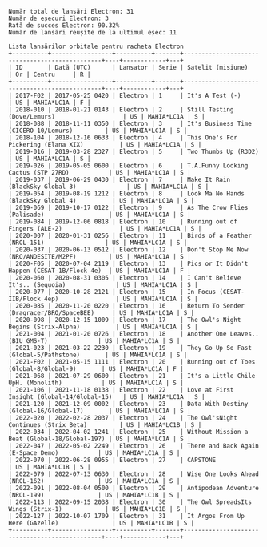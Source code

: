     Număr total de lansări Electron: 31
    Număr de eșecuri Electron: 3
    Rată de succes Electron: 90.32%
    Număr de lansări reușite de la ultimul eșec: 11
    
    Lista lansărilor orbitale pentru racheta Electron
    +----------+-----------------+----------+-------+-----------------------------------------------+----+------------+---+
    | ID       | Dată (UTC)      | Lansator | Serie | Satelit (misiune)                             | Or | Centru     | R |
    +----------+-----------------+----------+-------+-----------------------------------------------+----+------------+---+
    | 2017-F02 | 2017-05-25 0420 | Electron | 1     | It's A Test (-)                               | US | MAHIA*LC1A | F |
    | 2018-010 | 2018-01-21 0143 | Electron | 2     | Still Testing (Dove/Lemurs)                   | US | MAHIA*LC1A | S |
    | 2018-088 | 2018-11-11 0350 | Electron | 3     | It's Business Time (CICERO 10/Lemurs)         | US | MAHIA*LC1A | S |
    | 2018-104 | 2018-12-16 0633 | Electron | 4     | This One's For Pickering (Elana XIX)          | US | MAHIA*LC1A | S |
    | 2019-016 | 2019-03-28 2327 | Electron | 5     | Two Thumbs Up (R3D2)                          | US | MAHIA*LC1A | S |
    | 2019-026 | 2019-05-05 0600 | Electron | 6     | T.A.Funny Looking Cactus (STP 27RD)           | US | MAHIA*LC1A | S |
    | 2019-037 | 2019-06-29 0430 | Electron | 7     | Make It Rain (BlackSky Global 3)              | US | MAHIA*LC1A | S |
    | 2019-054 | 2019-08-19 1212 | Electron | 8     | Look Ma No Hands (BlackSky Global 4)          | US | MAHIA*LC1A | S |
    | 2019-069 | 2019-10-17 0122 | Electron | 9     | As The Crow Flies (Palisade)                  | US | MAHIA*LC1A | S |
    | 2019-084 | 2019-12-06 0818 | Electron | 10    | Running out of Fingers (ALE-2)                | US | MAHIA*LC1A | S |
    | 2020-007 | 2020-01-31 0256 | Electron | 11    | Birds of a Feather (NROL-151)                 | US | MAHIA*LC1A | S |
    | 2020-037 | 2020-06-13 0512 | Electron | 12    | Don't Stop Me Now (NRO/ANDESITE/M2PF)         | US | MAHIA*LC1A | S |
    | 2020-F05 | 2020-07-04 2119 | Electron | 13    | Pics or It Didn't Happen (CESAT-1B/Flock 4e)  | US | MAHIA*LC1A | F |
    | 2020-060 | 2020-08-31 0305 | Electron | 14    | I Can't Believe It's.. (Sequoia)              | US | MAHIA*LC1A | S |
    | 2020-077 | 2020-10-28 2121 | Electron | 15    | In Focus (CESAT-IIB/Flock 4ep)                | US | MAHIA*LC1A | S |
    | 2020-085 | 2020-11-20 0220 | Electron | 16    | Return To Sender (Dragracer/BRO/SpaceBEE)     | US | MAHIA*LC1A | S |
    | 2020-098 | 2020-12-15 1009 | Electron | 17    | The Owl's Night Begins (Strix-Alpha)          | US | MAHIA*LC1A | S |
    | 2021-004 | 2021-01-20 0726 | Electron | 18    | Another One Leaves.. (BIU GMS-T)              | US | MAHIA*LC1A | S |
    | 2021-023 | 2021-03-22 2230 | Electron | 19    | They Go Up So Fast (Global-5/Pathstone)       | US | MAHIA*LC1A | S |
    | 2021-F02 | 2021-05-15 1111 | Electron | 20    | Running out of Toes (Global-8/Global-9)       | US | MAHIA*LC1A | F |
    | 2021-068 | 2021-07-29 0600 | Electron | 21    | It's a Little Chile UpH. (Monolith)           | US | MAHIA*LC1A | S |
    | 2021-106 | 2021-11-18 0138 | Electron | 22    | Love at First Insight (Global-14/Global-15)   | US | MAHIA*LC1A | S |
    | 2021-120 | 2021-12-09 0002 | Electron | 23    | Data With Destiny (Global-16/Global-17)       | US | MAHIA*LC1A | S |
    | 2022-020 | 2022-02-28 2037 | Electron | 24    | The Owl'sNight Continues (Strix Beta)         | US | MAHIA*LC1B | S |
    | 2022-034 | 2022-04-02 1241 | Electron | 25    | Without Mission a Beat (Global-18/Global-19?) | US | MAHIA*LC1A | S |
    | 2022-047 | 2022-05-02 2249 | Electron | 26    | There and Back Again (E-Space Demo)           | US | MAHIA*LC1A | S |
    | 2022-070 | 2022-06-28 0955 | Electron | 27    | CAPSTONE                                      | US | MAHIA*LC1B | S |
    | 2022-079 | 2022-07-13 0630 | Electron | 28    | Wise One Looks Ahead (NROL-162)               | US | MAHIA*LC1A | S |
    | 2022-091 | 2022-08-04 0500 | Electron | 29    | Antipodean Adventure (NROL-199)               | US | MAHIA*LC1B | S |
    | 2022-113 | 2022-09-15 2038 | Electron | 30    | The Owl SpreadsIts Wings (Strix-1)            | US | MAHIA*LC1B | S |
    | 2022-127 | 2022-10-07 1709 | Electron | 31    | It Argos From Up Here (GAzelle)               | US | MAHIA*LC1B | S |
    +----------+-----------------+----------+-------+-----------------------------------------------+----+------------+---+
    
    
